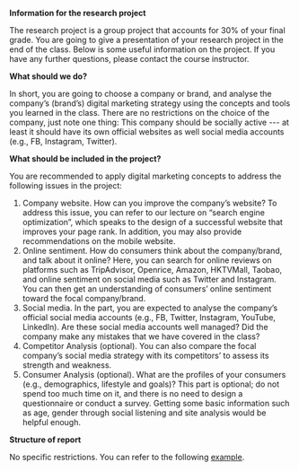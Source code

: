 **Information for the research project**    

The research project is a group project that accounts for 30% of your final grade. You are going to give a presentation of your research project in the end of the class. Below is some useful information on the project. If you have any further questions, please contact the course instructor.    

**What should we do?**    

In short, you are going to choose a company or brand, and analyse the company’s (brand’s) digital marketing strategy using the concepts and tools you learned in the class. There are no restrictions on the choice of the company, just note one thing: This company should be socially active --- at least it should have its own official websites as well social media accounts (e.g., FB, Instagram, Twitter).    

**What should be included in the project?**    

You are recommended to apply digital marketing concepts to address the following issues in the project:    

1.  Company website. How can you improve the company’s website? To address this issue, you can refer to our lecture on “search engine optimization”, which speaks to the design of a successful website that improves your page rank. In addition, you may also provide recommendations on the mobile website.    
2.  Online sentiment. How do consumers think about the company/brand, and talk about it online? Here, you can search for online reviews on platforms such as TripAdvisor, Openrice, Amazon, HKTVMall, Taobao, and online sentiment on social media such as Twitter and Instagram. You can then get an understanding of consumers’ online sentiment toward the focal company/brand.        
3. Social media. In the part, you are expected to analyse the company’s official social media accounts (e.g., FB, Twitter, Instagram, YouTube, LinkedIn). Are these social media accounts well managed? Did the company make any mistakes that we have covered in the class?    
4. Competitor Analysis (optional). You can also compare the focal company’s social media strategy with its competitors’ to assess its strength and weakness.    
5. Consumer Analysis (optional). What are the profiles of your consumers (e.g., demographics, lifestyle and goals)? This part is optional; do not spend too much time on it, and there is no need to design a questionnaire or conduct a survey. Getting some basic information such as age, gender through social listening and site analysis would be helpful enough.           

**Structure of report**      

No specific restrictions. You can refer to the following [example](https://ximarketing.github.io/class/DM/0a7487be048eb10cdc3dc3812a0a7b3570e91f74/Project%20Structure.pdf). 


